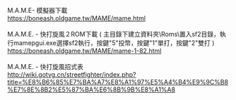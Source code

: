 M.A.M.E- 模擬器下載<br>
https://boneash.oldgame.tw/MAME/mame.html<br><br>
M.A.M.E. - 快打旋風２ROM下載 ( 主目錄下建立資料夾\Roms\置入sf2目錄，執行mamepgui.exe選擇sf2執行，按鍵"5"投幣，按鍵"1"單打，按鍵"2"雙打 )<br>
https://boneash.oldgame.tw/MAME/mame-1-82.html<br><br>
M.A.M.E. - 快打旋風招式表<br>
http://wiki.gotvg.cn/streetfighter/index.php?title=%E8%B6%85%E7%BA%A7%E8%A1%97%E5%A4%B4%E9%9C%B8%E7%8E%8B2%E5%87%BA%E6%8B%9B%E8%A1%A8
